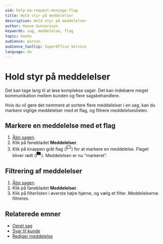 ```yaml
---
uid: help-da-request-message-flag
title: Hold styr på meddelelser
description: Hold styr på meddelelser
author: Hanne Gunnarsson
keywords: sag, meddelelse, flag
topic: howto
audience: person
audience_tooltip: SuperOffice Service
language: da
---
```


# Hold styr på meddelelser

Det kan tage lang til at løse komplekse sager. Det kan indebære meget kommunikation mellem kunden og flere sagsbehandlere.

Hvis du vil gøre det nemmere at sortere flere meddelelser i en sag, kan du markere vigtige meddelelser med et flag, og filtrere meddelelseslisten.

## Markere en meddelelse med et flag

1. [Åbn sagen][1].
1. Klik på fanebladet **Meddelelser**.
1. Klik på knappen gråt flag (![ikon][img1]) for at markere en meddelelse. Flaget bliver rødt (![ikon][img2]). Meddelelsen er nu "markeret".

## Filtrering af meddelelser

1. [Åbn sagen][1].
1. Klik på fanebladet **Meddelelser**.
1. Klik på filterlisten i øverste højre hjørne, og vælg et filter. Meddelelserne filtreres.

## Relaterede emner

* [Opret sag][2]
* [Svar til kunde][3]
* [Rediger meddelelse][4]

<!-- Referenced links -->
[1]: ../index.md#open
[2]: create.md
[3]: reply.md
[4]: edit-message.md

<!-- Referenced images -->
[img1]: ../../../../../common/icons/flag-off.png
[img2]: ../../../../../common/icons/flag-on.png
